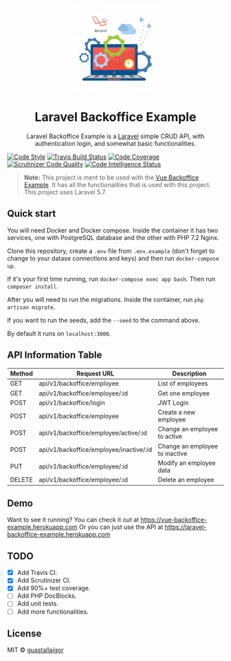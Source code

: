 <div align="center">
  <img src="./public/logo-icon.png" width="200px">
  <h1>Laravel Backoffice Example</h1>
</div>

<p align="center">
  Laravel Backoffice Example is a <a href="https://laravel.com/">Laravel</a> simple CRUD API, with authentication login, and somewhat basic functionalities.
</p>

[![Code Style](https://img.shields.io/badge/code%20style-PSR--2-orange.svg)](https://www.php-fig.org/psr/psr-2/)
[![Travis Build Status](https://travis-ci.org/guastallaigor/laravel-backoffice-example.svg?branch=master)](https://travis-ci.org/guastallaigor/laravel-backoffice-example)
[![Code Coverage](https://scrutinizer-ci.com/g/guastallaigor/laravel-backoffice-example/badges/coverage.png?b=master)](https://scrutinizer-ci.com/g/guastallaigor/laravel-backoffice-example/?branch=master)
[![Scrutinizer Code Quality](https://scrutinizer-ci.com/g/guastallaigor/laravel-backoffice-example/badges/quality-score.png?b=master)](https://scrutinizer-ci.com/g/guastallaigor/laravel-backoffice-example/?branch=master)
[![Code Intelligence Status](https://scrutinizer-ci.com/g/guastallaigor/laravel-backoffice-example/badges/code-intelligence.svg?b=master)](https://scrutinizer-ci.com/code-intelligence)

> **Note:** This project is ment to be used with the [Vue Backoffice Example](https://github.com/guastallaigor/vue-backoffice-example).
> It has all the functionalities that is used with this project.
> This project uses Laravel 5.7.

## Quick start

You will need Docker and Docker compose. Inside the container it has two services, one with PostgreSQL database and the other with PHP 7.2 Nginx.

Clone this repository, create a `.env` file from `.env.example` (don't forget to change to your datase connections and keys) and then run `docker-compose up`.

If it's your first time running, run `docker-compose exec app bash`. Then run `composer install`.

After you will need to run the migrations. Inside the container, run `php artisan migrate`.

If you want to run the seeds, add the `--seed` to the command above.

By default it runs on `localhost:3000`.

## API Information Table

Method | Request URL | Description
--- | --- | ---
GET | api/v1/backoffice/employee | List of employees
GET | api/v1/backoffice/employee/:id | Get one employee
POST | api/v1/backoffice/login | JWT Login
POST | api/v1/backoffice/employee | Create a new employee
POST | api/v1/backoffice/employee/active/:id | Change an employee to active
POST | api/v1/backoffice/employee/inactive/:id | Change an employee to inactive
PUT | api/v1/backoffice/employee/:id | Modify an employee data
DELETE | api/v1/backoffice/employee/:id | Delete an employee

## Demo

Want to see it running? You can check it out at https://vue-backoffice-example.herokuapp.com
Or you can just use the API at https://laravel-backoffice-example.herokuapp.com

## TODO

* [X] Add Travis CI.
* [X] Add Scrutinizer CI.
* [X] Add 90%+ test coverage.
* [ ] Add PHP DocBlocks.
* [ ] Add unit tests.
* [ ] Add more functionalities.

## License

MIT © [guastallaigor](https://github.com/guastallaigor)
